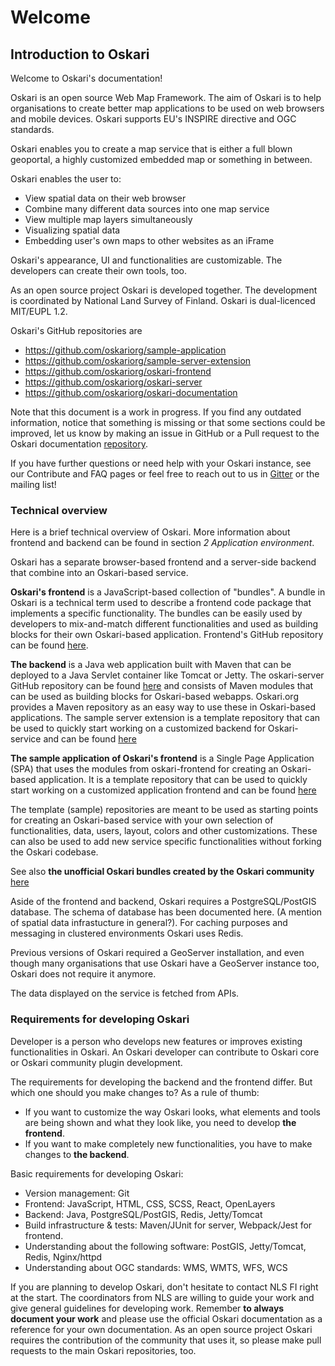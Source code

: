# Welcome

## Introduction to Oskari

Welcome to Oskari's documentation!

Oskari is an open source Web Map Framework. The aim of Oskari is to help organisations to create better map applications to be used on web browsers and mobile devices. Oskari supports EU's INSPIRE directive and OGC standards.

Oskari enables you to create a map service that is either a full blown geoportal, a highly customized embedded map or something in between.

Oskari enables the user to:
- View spatial data on their web browser
- Combine many different data sources into one map service
- View multiple map layers simultaneously
- Visualizing spatial data
- Embedding user's own maps to other websites as an iFrame

Oskari's appearance, UI and functionalities are customizable. The developers can create their own tools, too.

As an open source project Oskari is developed together. The development is coordinated by National Land Survey of Finland. Oskari is dual-licenced MIT/EUPL 1.2.

Oskari's GitHub repositories are
-  https://github.com/oskariorg/sample-application
-  https://github.com/oskariorg/sample-server-extension
-  https://github.com/oskariorg/oskari-frontend
-  https://github.com/oskariorg/oskari-server
-  https://github.com/oskariorg/oskari-documentation


Note that this document is a work in progress. If you find any outdated information, notice that something is missing or that some sections could be improved, let us know by making an issue in GitHub or a Pull request to the Oskari documentation [repository](https://github.com/oskariorg/oskari-documentation).

If you have further questions or need help with your Oskari instance, see our Contribute and FAQ pages or feel free to reach out to us in [Gitter](https://gitter.im/oskariorg/chat) or the mailing list!

### Technical overview

Here is a brief technical overview of Oskari. More information about frontend and backend can be found in section _2 Application environment_.

Oskari has a separate browser-based frontend and a server-side backend that combine into an Oskari-based service.

**Oskari's frontend** is a JavaScript-based collection of "bundles". A bundle in Oskari is a technical term used to describe a frontend code package that implements a specific functionality. The bundles can be easily used by developers to mix-and-match different functionalities and used as building blocks for their own Oskari-based application. Frontend's GitHub repository can be found [here](https://github.com/oskariorg/oskari-frontend).

**The backend** is a Java web application built with Maven that can be deployed to a Java Servlet container like Tomcat or Jetty. The oskari-server GitHub repository can be found [here](https://github.com/oskariorg/oskari-server) and consists of Maven modules that can be used as building blocks for Oskari-based webapps. Oskari.org provides a Maven repository as an easy way to use these in Oskari-based applications. The sample server extension is a template repository that can be used to quickly start working on a customized backend for Oskari-service and can be found [here](https://github.com/oskariorg/sample-server-extension)

 **The sample application of Oskari's frontend** is a Single Page Application (SPA) that uses the modules from oskari-frontend for creating an Oskari-based application. It is a template repository that can be used to quickly start working on a customized application frontend and can be found [here](https://github.com/oskariorg/sample-application)

The template (sample) repositories are meant to be used as starting points for creating an Oskari-based service with your own selection of functionalities, data, users, layout, colors and other customizations. These can also be used to add new service specific functionalities without forking the Oskari codebase.

See also **the unofficial Oskari bundles created by the Oskari community** [here](https://github.com/oskariorg/oskari-frontend-contrib)

Aside of the frontend and backend, Oskari requires a PostgreSQL/PostGIS database. The schema of database has been documented here. (A mention of spatial data infrastucture in general?). For caching purposes and messaging in clustered environments Oskari uses Redis.

Previous versions of Oskari required a GeoServer installation, and even though many organisations that use Oskari have a GeoServer instance too, Oskari does not require it anymore.

The data displayed on the service is fetched from APIs.

### Requirements for developing Oskari

Developer is a person who develops new features or improves existing functionalities in Oskari. An Oskari developer can contribute to Oskari core or Oskari community plugin development.

The requirements for developing the backend and the frontend differ. But which one should you make changes to? As a rule of thumb:
- If you want to customize the way Oskari looks, what elements and tools are being shown and what they look like, you need to develop **the frontend**.
- If you want to make completely new functionalities, you have to make changes to **the backend**.

Basic requirements for developing Oskari:

- Version management: Git
- Frontend: JavaScript, HTML, CSS, SCSS, React, OpenLayers
- Backend: Java, PostgreSQL/PostGIS, Redis, Jetty/Tomcat
- Build infrastructure & tests: Maven/JUnit for server, Webpack/Jest for frontend.
- Understanding about the following software: PostGIS, Jetty/Tomcat, Redis, Nginx/httpd
- Understanding about OGC standards: WMS, WMTS, WFS, WCS

If you are planning to develop Oskari, don't hesitate to contact NLS FI right at the start. The coordinators from NLS are willing to guide your work and give general guidelines for developing work. Remember **to always document your work** and please use the official Oskari documentation as a reference for your own documentation. As an open source project Oskari requires the contribution of the community that uses it, so please make pull requests to the main Oskari repositories, too.